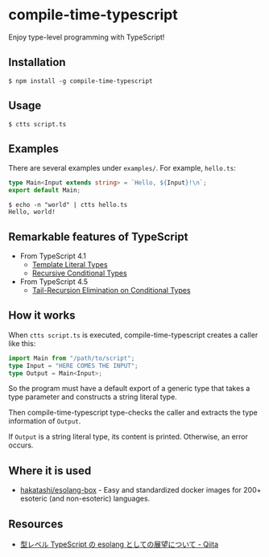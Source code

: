 # compile-time-typescript

Enjoy type-level programming with TypeScript!

## Installation

```shell
$ npm install -g compile-time-typescript
```

## Usage

```shell
$ ctts script.ts
```

## Examples

There are several examples under `examples/`. For example, `hello.ts`:

```typescript
type Main<Input extends string> = `Hello, ${Input}!\n`;
export default Main;
```

```shell
$ echo -n "world" | ctts hello.ts
Hello, world!
```

## Remarkable features of TypeScript

- From TypeScript 4.1
  - [Template Literal Types](https://devblogs.microsoft.com/typescript/announcing-typescript-4-1/#template-literal-types)
  - [Recursive Conditional Types](https://devblogs.microsoft.com/typescript/announcing-typescript-4-1/#recursive-conditional-types)
- From TypeScript 4.5
  - [Tail-Recursion Elimination on Conditional Types](https://devblogs.microsoft.com/typescript/announcing-typescript-4-5/#tailrec-conditional)

## How it works

When `ctts script.ts` is executed, compile-time-typescript creates a caller like this:

```typescript
import Main from "/path/to/script";
type Input = "HERE COMES THE INPUT";
type Output = Main<Input>;
```

So the program must have a default export of a generic type that takes a type parameter and constructs a string literal type.

Then compile-time-typescript type-checks the caller and extracts the type information of `Output`.

If `Output` is a string literal type, its content is printed. Otherwise, an error occurs.

## Where it is used

- [hakatashi/esolang-box](https://github.com/hakatashi/esolang-box) - Easy and standardized docker images for 200+ esoteric (and non-esoteric) languages.

## Resources

- [型レベル TypeScript の esolang としての展望について - Qiita](https://qiita.com/n4o847/items/5fb8e1cfe0344eee599f)

